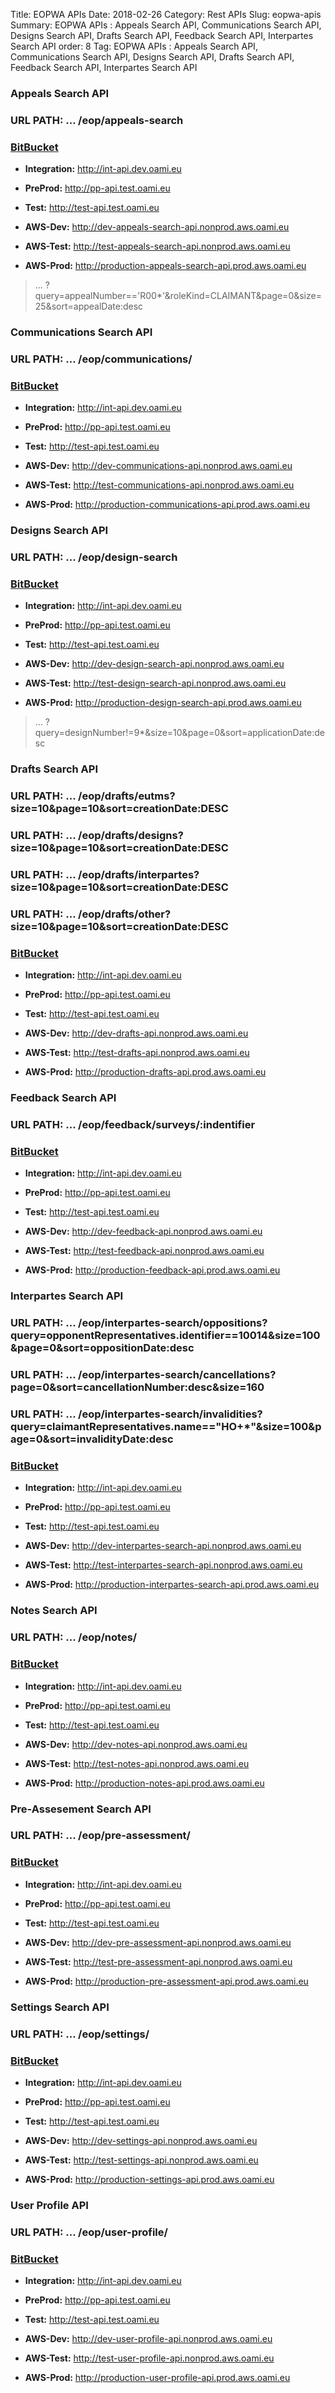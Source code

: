 Title: EOPWA APIs
Date: 2018-02-26
Category: Rest APIs
Slug: eopwa-apis
Summary: EOPWA APIs : Appeals Search API, Communications Search API, Designs Search API, Drafts Search API, Feedback Search API, Interpartes Search API
order: 8
Tag: EOPWA APIs : Appeals Search API, Communications Search API, Designs Search API, Drafts Search API, Feedback Search API, Interpartes Search API


### Appeals Search API
 
### URL PATH: ... /eop/appeals-search

### <a href="https://git.euipo.europa.eu/projects/EOPWA/repos/appeals-search-api/browse" target="_blank">BitBucket</a>

- **Integration:** http://int-api.dev.oami.eu
- **PreProd:** http://pp-api.test.oami.eu 
- **Test:** http://test-api.test.oami.eu 

- **AWS-Dev:** http://dev-appeals-search-api.nonprod.aws.oami.eu 
- **AWS-Test:** http://test-appeals-search-api.nonprod.aws.oami.eu 
- **AWS-Prod:** http://production-appeals-search-api.prod.aws.oami.eu 

> ... ?query=appealNumber=='R00*'&roleKind=CLAIMANT&page=0&size=25&sort=appealDate:desc


### Communications Search API

### URL PATH: ... /eop/communications/

### <a href="https://git.euipo.europa.eu/projects/EOPWA/repos/communications-api/browse" target="_blank">BitBucket</a>

- **Integration:** http://int-api.dev.oami.eu
- **PreProd:** http://pp-api.test.oami.eu 
- **Test:** http://test-api.test.oami.eu 

- **AWS-Dev:** http://dev-communications-api.nonprod.aws.oami.eu 
- **AWS-Test:** http://test-communications-api.nonprod.aws.oami.eu
- **AWS-Prod:** http://production-communications-api.prod.aws.oami.eu 


### Designs Search API

### URL PATH: ... /eop/design-search

### <a href="https://git.euipo.europa.eu/projects/EOPWA/repos/design-search-api/browse" target="_blank">BitBucket</a>

- **Integration:** http://int-api.dev.oami.eu
- **PreProd:** http://pp-api.test.oami.eu 
- **Test:** http://test-api.test.oami.eu 

- **AWS-Dev:** http://dev-design-search-api.nonprod.aws.oami.eu 
- **AWS-Test:** http://test-design-search-api.nonprod.aws.oami.eu
- **AWS-Prod:** http://production-design-search-api.prod.aws.oami.eu 

> ... ?query=designNumber!=9*&size=10&page=0&sort=applicationDate:desc


### Drafts Search API

### URL PATH: ... /eop/drafts/**eutms**?size=10&page=10&sort=creationDate:DESC

### URL PATH: ... /eop/drafts/**designs**?size=10&page=10&sort=creationDate:DESC

### URL PATH: ... /eop/drafts/**interpartes**?size=10&page=10&sort=creationDate:DESC

### URL PATH: ... /eop/drafts/**other**?size=10&page=10&sort=creationDate:DESC

### <a href="https://git.euipo.europa.eu/projects/EOPWA/repos/drafts-api/browse" target="_blank">BitBucket</a>

- **Integration:** http://int-api.dev.oami.eu
- **PreProd:** http://pp-api.test.oami.eu 
- **Test:** http://test-api.test.oami.eu 

- **AWS-Dev:** http://dev-drafts-api.nonprod.aws.oami.eu 
- **AWS-Test:** http://test-drafts-api.nonprod.aws.oami.eu
- **AWS-Prod:** http://production-drafts-api.prod.aws.oami.eu   

### Feedback Search API

### URL PATH: ... /eop/feedback/surveys/:indentifier

### <a href="https://git.euipo.europa.eu/projects/EOPWA/repos/feedback-api/browse" target="_blank">BitBucket</a>

- **Integration:** http://int-api.dev.oami.eu
- **PreProd:** http://pp-api.test.oami.eu 
- **Test:** http://test-api.test.oami.eu 

- **AWS-Dev:** http://dev-feedback-api.nonprod.aws.oami.eu 
- **AWS-Test:** http://test-feedback-api.nonprod.aws.oami.eu 
- **AWS-Prod:** http://production-feedback-api.prod.aws.oami.eu   


### Interpartes Search API

### URL PATH: ... /eop/interpartes-search/oppositions?query=opponentRepresentatives.identifier==10014&size=100&page=0&sort=oppositionDate:desc

### URL PATH: ... /eop/interpartes-search/cancellations?page=0&sort=cancellationNumber:desc&size=160
### URL PATH: ... /eop/interpartes-search/invalidities?query=claimantRepresentatives.name=="HO+*"&size=100&page=0&sort=invalidityDate:desc

### <a href="https://git.euipo.europa.eu/projects/EOPWA/repos/interpartes-search-api/browse" target="_blank">BitBucket</a>

- **Integration:** http://int-api.dev.oami.eu
- **PreProd:** http://pp-api.test.oami.eu 
- **Test:** http://test-api.test.oami.eu 

- **AWS-Dev:** http://dev-interpartes-search-api.nonprod.aws.oami.eu  
- **AWS-Test:** http://test-interpartes-search-api.nonprod.aws.oami.eu 
- **AWS-Prod:** http://production-interpartes-search-api.prod.aws.oami.eu


### Notes Search API

### URL PATH: ... /eop/notes/

### <a href="https://git.euipo.europa.eu/projects/EOPWA/repos/notes-api/browse" target="_blank">BitBucket</a>

- **Integration:** http://int-api.dev.oami.eu
- **PreProd:** http://pp-api.test.oami.eu 
- **Test:** http://test-api.test.oami.eu 

- **AWS-Dev:** http://dev-notes-api.nonprod.aws.oami.eu   
- **AWS-Test:** http://test-notes-api.nonprod.aws.oami.eu 
- **AWS-Prod:** http://production-notes-api.prod.aws.oami.eu 


### Pre-Assesement Search API
### URL PATH: ... /eop/pre-assessment/

### <a href="https://git.euipo.europa.eu/projects/EOPWA/repos/pre-assessment-api/browse" target="_blank">BitBucket</a>

- **Integration:** http://int-api.dev.oami.eu
- **PreProd:** http://pp-api.test.oami.eu 
- **Test:** http://test-api.test.oami.eu 

- **AWS-Dev:** http://dev-pre-assessment-api.nonprod.aws.oami.eu  
- **AWS-Test:** http://test-pre-assessment-api.nonprod.aws.oami.eu 
- **AWS-Prod:** http://production-pre-assessment-api.prod.aws.oami.eu 

### Settings Search API

### URL PATH: ... /eop/settings/

### <a href="https://git.euipo.europa.eu/projects/EOPWA/repos/settings-api/browse" target="_blank">BitBucket</a>

- **Integration:** http://int-api.dev.oami.eu
- **PreProd:** http://pp-api.test.oami.eu 
- **Test:** http://test-api.test.oami.eu 

- **AWS-Dev:** http://dev-settings-api.nonprod.aws.oami.eu 
- **AWS-Test:** http://test-settings-api.nonprod.aws.oami.eu 
- **AWS-Prod:** http://production-settings-api.prod.aws.oami.eu 

### User Profile API

### URL PATH: ...  /eop/user-profile/

### <a href="https://git.euipo.europa.eu/projects/EOPWA/repos/user-profile-api/browse" target="_blank">BitBucket</a>

- **Integration:** http://int-api.dev.oami.eu
- **PreProd:** http://pp-api.test.oami.eu 
- **Test:** http://test-api.test.oami.eu 

- **AWS-Dev:** http://dev-user-profile-api.nonprod.aws.oami.eu 
- **AWS-Test:** http://test-user-profile-api.nonprod.aws.oami.eu 
- **AWS-Prod:** http://production-user-profile-api.prod.aws.oami.eu 